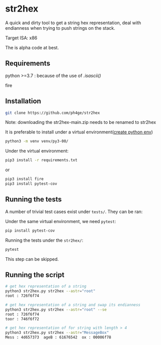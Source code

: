 # str2hex

A quick and dirty tool to get a string hex representation, deal with endianness when trying to push strings on the stack.

Target ISA: x86

The is alpha code at best.

## Requirements

python >=3.7 : because of the use of *.isascii()*

fire

## Installation

```bash
git clone https://github.com/ph4ge/str2hex
```

Note: downloading the str2hex-main.zip needs to be renamed to str2hex

It is preferable to install under a virtual environment([create python env](https://gist.github.com/ph4ge/97d2dbb6ca47434a8ee0e67aa47ad2c7))

```bash
python3 -m venv venv/py3-00/
```

Under the virtual environment:

```bash
pip3 install -r requirements.txt
```

or

```bash
pip3 install fire
pip3 install pytest-cov
```

## Running the tests

A number of trivial test cases exist under `tests/`. They can be ran:

Under the same virtual environment, we need `pytest`:

```bash
pip install pytest-cov
```
Running the tests under the `str2hex/`:

```bash
pytest
```

This step can be skipped.

## Running the script

```bash
# get hex representation of a string
python3 str2hex.py str2hex --astr="root"
root : 726f6f74

# get hex representation of a string and swap its endianness
python3 str2hex.py str2hex --astr="root" --se
root : 726f6f74
toor : 746f6f72

# get hex representation of for string with length > 4
python3 str2hex.py str2hex --astr="MessageBox"
Mess : 4d657373  ageB : 61676542  ox : 00006f78
```

